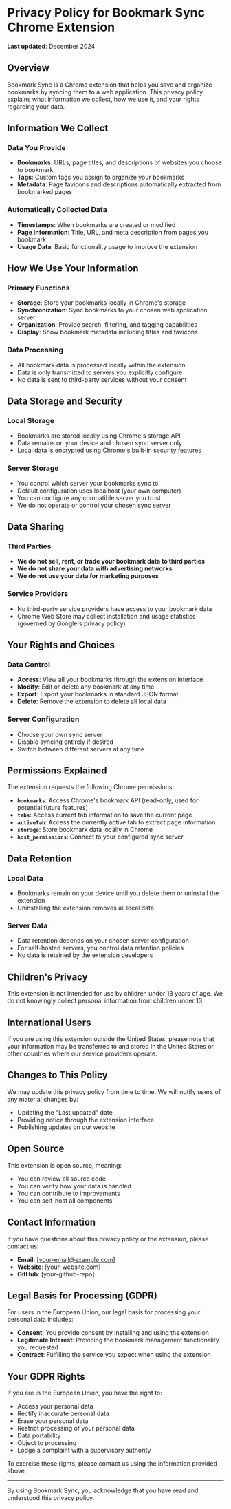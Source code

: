 # Privacy Policy for Bookmark Sync Chrome Extension

**Last updated**: December 2024

## Overview

Bookmark Sync is a Chrome extension that helps you save and organize bookmarks by syncing them to a web application. This privacy policy explains what information we collect, how we use it, and your rights regarding your data.

## Information We Collect

### Data You Provide
- **Bookmarks**: URLs, page titles, and descriptions of websites you choose to bookmark
- **Tags**: Custom tags you assign to organize your bookmarks
- **Metadata**: Page favicons and descriptions automatically extracted from bookmarked pages

### Automatically Collected Data
- **Timestamps**: When bookmarks are created or modified
- **Page Information**: Title, URL, and meta description from pages you bookmark
- **Usage Data**: Basic functionality usage to improve the extension

## How We Use Your Information

### Primary Functions
- **Storage**: Store your bookmarks locally in Chrome's storage
- **Synchronization**: Sync bookmarks to your chosen web application server
- **Organization**: Provide search, filtering, and tagging capabilities
- **Display**: Show bookmark metadata including titles and favicons

### Data Processing
- All bookmark data is processed locally within the extension
- Data is only transmitted to servers you explicitly configure
- No data is sent to third-party services without your consent

## Data Storage and Security

### Local Storage
- Bookmarks are stored locally using Chrome's storage API
- Data remains on your device and chosen sync server only
- Local data is encrypted using Chrome's built-in security features

### Server Storage
- You control which server your bookmarks sync to
- Default configuration uses localhost (your own computer)
- You can configure any compatible server you trust
- We do not operate or control your chosen sync server

## Data Sharing

### Third Parties
- **We do not sell, rent, or trade your bookmark data to third parties**
- **We do not share your data with advertising networks**
- **We do not use your data for marketing purposes**

### Service Providers
- No third-party service providers have access to your bookmark data
- Chrome Web Store may collect installation and usage statistics (governed by Google's privacy policy)

## Your Rights and Choices

### Data Control
- **Access**: View all your bookmarks through the extension interface
- **Modify**: Edit or delete any bookmark at any time
- **Export**: Export your bookmarks in standard JSON format
- **Delete**: Remove the extension to delete all local data

### Server Configuration
- Choose your own sync server
- Disable syncing entirely if desired
- Switch between different servers at any time

## Permissions Explained

The extension requests the following Chrome permissions:

- **`bookmarks`**: Access Chrome's bookmark API (read-only, used for potential future features)
- **`tabs`**: Access current tab information to save the current page
- **`activeTab`**: Access the currently active tab to extract page information
- **`storage`**: Store bookmark data locally in Chrome
- **`host_permissions`**: Connect to your configured sync server

## Data Retention

### Local Data
- Bookmarks remain on your device until you delete them or uninstall the extension
- Uninstalling the extension removes all local data

### Server Data
- Data retention depends on your chosen server configuration
- For self-hosted servers, you control data retention policies
- No data is retained by the extension developers

## Children's Privacy

This extension is not intended for use by children under 13 years of age. We do not knowingly collect personal information from children under 13.

## International Users

If you are using this extension outside the United States, please note that your information may be transferred to and stored in the United States or other countries where our service providers operate.

## Changes to This Policy

We may update this privacy policy from time to time. We will notify users of any material changes by:
- Updating the "Last updated" date
- Providing notice through the extension interface
- Publishing updates on our website

## Open Source

This extension is open source, meaning:
- You can review all source code
- You can verify how your data is handled
- You can contribute to improvements
- You can self-host all components

## Contact Information

If you have questions about this privacy policy or the extension, please contact us:

- **Email**: [your-email@example.com]
- **Website**: [your-website.com]
- **GitHub**: [your-github-repo]

## Legal Basis for Processing (GDPR)

For users in the European Union, our legal basis for processing your personal data includes:
- **Consent**: You provide consent by installing and using the extension
- **Legitimate Interest**: Providing the bookmark management functionality you requested
- **Contract**: Fulfilling the service you expect when using the extension

## Your GDPR Rights

If you are in the European Union, you have the right to:
- Access your personal data
- Rectify inaccurate personal data
- Erase your personal data
- Restrict processing of your personal data
- Data portability
- Object to processing
- Lodge a complaint with a supervisory authority

To exercise these rights, please contact us using the information provided above.

---

By using Bookmark Sync, you acknowledge that you have read and understood this privacy policy.
